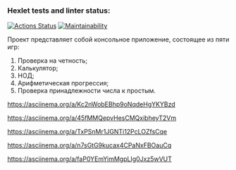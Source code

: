 ### Hexlet tests and linter status:
[![Actions Status](https://github.com/Anna9705/java-project-61/workflows/hexlet-check/badge.svg)](https://github.com/Anna9705/java-project-61/actions)
[![Maintainability](https://api.codeclimate.com/v1/badges/31b83d70a7e8ff8cfca7/maintainability)](https://codeclimate.com/github/Anna9705/java-project-61/maintainability)

Проект представляет собой консольное приложение, состоящее из пяти игр:
1. Проверка на четность;
2. Калькулятор;
3. НОД;
4. Арифметическая прогрессия;
5. Проверка принадлежности числа к простым.

https://asciinema.org/a/Kc2nWobEBhp9oNqdeHgYKYBzd

https://asciinema.org/a/45fMMQepvHesCMQxibheyT2Vm

https://asciinema.org/a/TxPSnMr1JGNTi12PcLOZfsCqe

https://asciinema.org/a/n7sGtG9kucax4CPaNxFBOauCq

https://asciinema.org/a/faP0YEmYimMgpLIg0Jxz5wVUT
